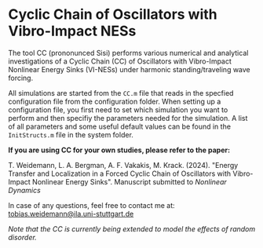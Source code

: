 # Cyclic Chain of Oscillators with Vibro-Impact NESs

The tool CC (prononunced Sisi) performs various numerical and analytical investigations of a Cyclic Chain (CC) of Oscillators with Vibro-Impact Nonlinear Energy Sinks (VI-NESs) under harmonic standing/traveling wave forcing.

All simulations are started from the `CC.m` file that reads in the specfied configuration file from the configuration folder. When setting up a configuration file, you first need to set which simulation you want to perform and then specifiy the parameters needed for the simulation. A list of all parameters and some useful default values can be found in the `InitStructs.m` file in the system folder.

**If you are using CC for your own studies, please refer to the paper:**

T. Weidemann, L. A. Bergman, A. F. Vakakis, M. Krack. (2024). "Energy Transfer and Localization in a Forced Cyclic Chain of Oscillators with Vibro-Impact Nonlinear Energy Sinks". Manuscript submitted to _Nonlinear Dynamics_

In case of any questions, feel free to contact me at: tobias.weidemann@ila.uni-stuttgart.de


_Note that the CC is currently being extended to model the effects of random disorder._
